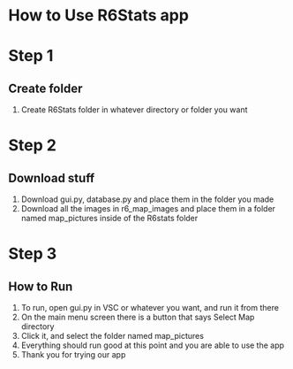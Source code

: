 # How to Use R6Stats app
# Step 1
## Create folder
1. Create R6Stats folder in whatever directory or folder you want

# Step 2
## Download stuff
1. Download gui.py, database.py and place them in the folder you made
2. Download all the images in r6_map_images and place them in a folder named map_pictures inside of the R6stats folder

# Step 3
## How to Run
1. To run, open gui.py in VSC or whatever you want, and run it from there
2. On the main menu screen there is a button that says Select Map directory
3. Click it, and select the folder named map_pictures
4. Everything should run good at this point and you are able to use the app
5. Thank you for trying our app
